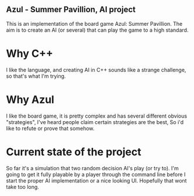 ## Azul - Summer Pavillion, AI project
This is an implementation of the board game Azul: Summer Pavillion. The aim is to create an AI (or several) that can play the game to a high standard.

# Why C++
I like the language, and creating AI in C++ sounds like a strange challenge, so that's what I'm trying.

# Why Azul
I like the board game, it is pretty complex and has several different obvious "strategies", I've heard people claim certain strategies are the best, So i'd like to refute or prove that somehow.

# Current state of the project
So far it's a simulation that two random decision AI's play (or try to). I'm going to get it fully playable by a player through the command line before I start the proper AI implementation or a nice looking UI. Hopefully that wont take too long.
